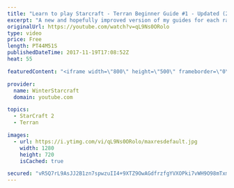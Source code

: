 ```yaml
---
title: "Learn to play Starcraft - Terran Beginner Guide #1 - Updated (2017 LOTV)"
excerpt: "A new and hopefully improved version of my guides for each race where I go over as many basics as possible while doing it live :)  I strongly believe that a super structured guide style is not very helpful compared to watching/playing the game actively.  Feedback is greatly appreciated. -- Watch live"
originalUrl: https://youtube.com/watch?v=qL9Ns0ORolo
type: video
price: Free
length: PT44M51S
publishedDateTime: 2017-11-19T17:08:52Z
heat: 55

featuredContent: "<iframe width=\"800\" height=\"500\" frameborder=\"0\" src=\"https://www.youtube.com/embed/qL9Ns0ORolo\" allow=\"accelerometer; autoplay; encrypted-media; gyroscope; picture-in-picture\" allowfullscreen></iframe>"

provider:
  name: WinterStarcraft
  domain: youtube.com

topics:
  - StarCraft 2
  - Terran

images:
  - url: https://i.ytimg.com/vi/qL9Ns0ORolo/maxresdefault.jpg
    width: 1280
    height: 720
    isCached: true

secured: "vR5Q7rL9AsJJ2B1zn7spwzuII4+9XTZ9OwAGdfrzfgYVXOPki7vWH9O98mTxmyvdmzi7Z9XQo5GjM9tJr0tocDuUUEBaO73MmxxcsxPhqmppbvkmmEF+mWo405jzgF9MDSq+oKIRFhpuWAIXYgA35zGJ5AbHfLQA7KUxWfT7GM7GfY1+CqpD19iUuYJPzpUoguBhX/ve0HhoX5+Y/UQDtcNTLO15vpEOeU6ny3w8l8UUM9A8zxyYMjDKIwRIcXTBybvCueTVmLdpAqH2xU5miwCc/wcAz9yuOQU7mgb13/RmS1yecTUS/QZ6dfxOqC2JVy8xH0P4V7z+N32C5+8sQwiUnU9B4O/Yvr1/k60On2MMRNGQkcvH0ABlR5F+abZcECFZb7uzzV5KMYHjGMyJLXQUs4ruhNDHPetZn7qcK3ltrnO9ZmKiNvuG5iGHFoC0;gcIcwmidRI8nFqcEEaHWZQ=="
---
```


